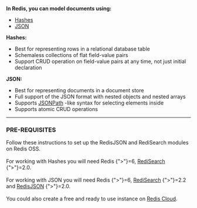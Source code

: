 **In Redis, you can model documents using:**
*   [Hashes](https://redis.io/topics/data-types#hashes)
*   [JSON](https://oss.redis.com/redisjson/)

**Hashes:**
*   Best for representing rows in a relational database table
*   Schemaless collections of flat field-value pairs
*   Support CRUD operation on field-value pairs at any time, not just initial declaration

**JSON:**
*   Best for representing documents in a document store
*   Full support of the JSON format with nested objects and nested arrays
*   Supports [JSONPath](http://goessner.net/articles/JsonPath/) -like syntax for selecting elements inside
*   Supports atomic CRUD operations

***
### PRE-REQUISITES

Follow these instructions to set up the RedisJSON and RediSearch modules on Redis OSS.\
\
For working with Hashes you will need Redis {">"}=6, [RediSearch](https://oss.redis.com/redisearch/) {">"}=2.0.\
\
For working with JSON you will need Redis {">"}=6, [RediSearch](https://oss.redis.com/redisearch/) {">"}=2.2 and [RedisJSON](https://oss.redis.com/redisjson/) {">"}=2.0.\
\
You could also create a free and ready to use instance on [Redis Cloud](https://redis.com/try-free/?utm_source=redis\&utm_medium=app\&utm_campaign=redisinsight_doc_guide).
